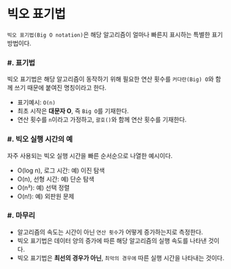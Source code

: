 # 빅오 표기법

`빅오 표기법(Big O notation)`은 해당 알고리즘이 얼마나 빠른지 표시하는 특별한 표기 방법이다.

### \#. 표기법
빅오 표기법은 해당 알고리즘이 동작하기 위해 필요한 연산 횟수를 `커다란(Big) O`와 함께 쓰기 때문에 붙여진 명칭이라고 한다.

* 표기예시: `O(n)`
* 최초 시작은 **대문자 O**, 즉 `Big O`를 기재한다.
* 연산 횟수를 `n`이라고 가정하고, `괄호()`와 함께 연산 횟수를 기재한다.

### \#. 빅오 실행 시간의 예
자주 사용되는 빅오 실행 시간을 빠른 순서순으로 나열한 예시이다.

* O(log n), 로그 시간: 예) 이진 탐색
* O(n), 선형 시간: 예) 단순 탐색
* O(n²): 예) 선택 정렬
* O(n!): 예) 외판원 문제

### \#. 마무리
* 알고리즘의 속도는 시간이 아닌 `연산 횟수`가 어떻게 증가하는지로 측정한다.
* 빅오 표기법은 데이터 양의 증가에 따른 해당 알고리즘의 실행 속도를 나타낸 것이다.
* 빅오 표기법은 **최선의 경우가 아닌**, `최악의 경우에` 따른 실행 시간을 나타내는 것이다.